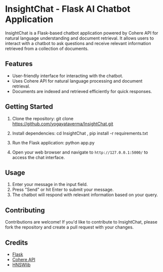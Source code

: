 # InsightChat - Flask AI Chatbot Application

InsightChat is a Flask-based chatbot application powered by Cohere API for natural language understanding and document retrieval. It allows users to interact with a chatbot to ask questions and receive relevant information retrieved from a collection of documents.

## Features

- User-friendly interface for interacting with the chatbot.
- Uses Cohere API for natural language processing and document retrieval.
- Documents are indexed and retrieved efficiently for quick responses.

## Getting Started

1. Clone the repository: git clone https://github.com/yogayataverma/InsightChat.git

2. Install dependencies: cd InsightChat , pip install -r requirements.txt
 
3. Run the Flask application: python app.py

4. Open your web browser and navigate to `http://127.0.0.1:5000/` to access the chat interface.

## Usage

1. Enter your message in the input field.
2. Press "Send" or hit Enter to submit your message.
3. The chatbot will respond with relevant information based on your query.

## Contributing

Contributions are welcome! If you'd like to contribute to InsightChat, please fork the repository and create a pull request with your changes.

## Credits

- [Flask](https://flask.palletsprojects.com/)
- [Cohere API](https://www.cohere.ai/)
- [HNSWlib](https://github.com/nmslib/hnswlib)


